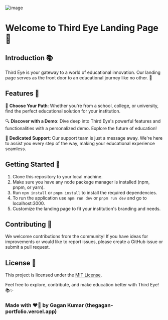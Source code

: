 ![image](https://github.com/othegagan/thirdeye/assets/77300329/ccf65cf9-347e-4d60-933d-6e12ea1cf643)

# Welcome to Third Eye Landing Page 🚀

## Introduction 📚

Third Eye is your gateway to a world of educational innovation. Our landing page serves
as the front door to an educational journey like no other. 🌟

## Features 🌈

📌 **Choose Your Path**: Whether you're from a school, college, or university, find the
   perfect educational solution for your institution.

🔍 **Discover with a Demo**: Dive deep into Third Eye's powerful features and
   functionalities with a personalized demo. Explore the future of education!

💼 **Dedicated Support**: Our support team is just a message away. We're here to
   assist you every step of the way, making your educational experience seamless.

## Getting Started 🚀

1. Clone this repository to your local machine.
2. Make sure you have any node package manager is installed (npm, pnpm, or yarn).
3. Run `npm install` or `pnpm install` to install the required dependencies.
4. To run the application use `npm run dev` or  `pnpm run dev` and go to localhost:3000.
5. Customize the landing page to fit your institution's branding and needs.


## Contributing 🤝

We welcome contributions from the community! If you have ideas for improvements or
would like to report issues, please create a GitHub issue or submit a pull request.

## License 📜

This project is licensed under the [MIT License](LICENSE).


Feel free to explore, contribute, and make education better with Third Eye! 📚✨
### Made with ❤️‍🔥 by Gagan Kumar (thegagan-portfolio.vercel.app)
